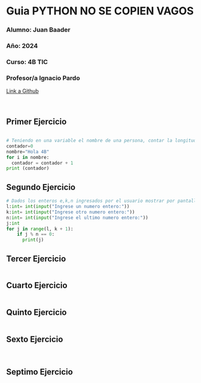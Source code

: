# Guia  PYTHON  NO SE COPIEN VAGOS

### **Alumno:** Juan Baader

### **Año:** 2024

### **Curso:** 4B TIC

### **Profesor/a** Ignacio Pardo

[Link a Github](https://github.com/juanpanpanyz/python)

<br>

## **Primer Ejercicio**

```python

# Teniendo en una variable el nombre de una persona, contar la longitud en caracterres del nombre y mostrarlo en pantalla
contador=0
nombre="Hola 4B"
for i in nombre:
  contador = contador + 1
print (contador)
```

## **Segundo Ejercicio**

```python
# Dados los enteros e,k,n ingresados por el usuario mostrar por pantalla todos los valores enteros entre l y k (inclusive) que sean divisible por n
l:int= int(input("Ingrese un numero entero:"))
k:int= int(input("Ingrese otro numero entero:"))
n:int= int(input("Ingrese el ultimo numero entero:"))
j:int
for j in range(l, k + 1):
    if j % n == 0:
      print(j)
```

## **Tercer Ejercicio**

```python

```

## **Cuarto Ejercicio**

```python

```

## **Quinto Ejercicio**

```python

```

## **Sexto Ejercicio**

```python
 
```

## **Septimo Ejercicio**

```python

```
